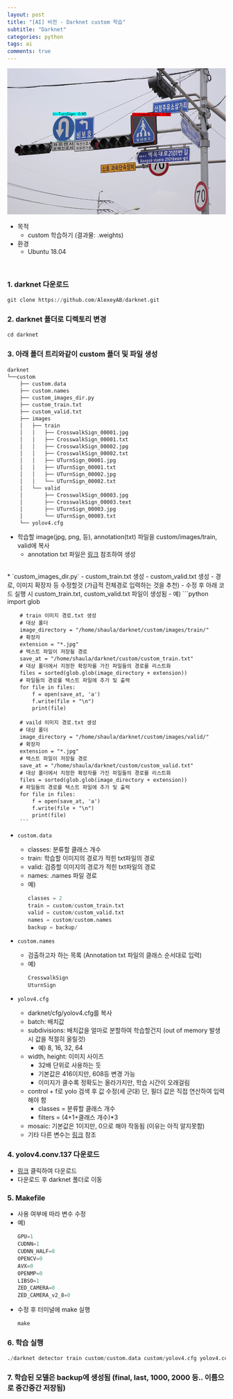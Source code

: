 ```yaml
---
layout: post
title: "[AI] 비전 - Darknet custom 학습"
subtitle: "Darknet"
categories: python
tags: ai
comments: true
---
```


![Image](https://github.com/JeongJaeyoung0/JeongJaeyoung0.github.io/blob/master/assets/img/ai/Sign.png?raw=true)

* 목적
    * custom 학습하기 (결과물: .weights)
* 환경
    * Ubuntu 18.04

<br>

### 1. darknet 다운로드
```python
git clone https://github.com/AlexeyAB/darknet.git
```

### 2. darknet 폴더로 디렉토리 변경
```python
cd darknet
```

### 3. 아래 폴더 트리와같이 custom 폴더 및 파일 생성
```
darknet
└──custom
    ├── custom.data
    ├── custom.names
    ├── custom_images_dir.py
    ├── custom_train.txt
    ├── custom_valid.txt
    ├── images
    │   ├── train
    │   │   ├── CrosswalkSign_00001.jpg
    │   │   ├── CrosswalkSign_00001.txt
    │   │   ├── CrosswalkSign_00002.jpg
    │   │   ├── CrosswalkSign_00002.txt
    │   │   ├── UTurnSign_00001.jpg
    │   │   ├── UTurnSign_00001.txt
    │   │   ├── UTurnSign_00002.jpg
    │   │   └── UTurnSign_00002.txt
    │   └── valid
    │       ├── CrosswalkSign_00003.jpg
    │       ├── CrosswalkSign_00003.text
    │       ├── UTurnSign_00003.jpg
    │       └── UTurnSign_00003.txt
    └── yolov4.cfg
```

* 학습할 image(jpg, png, 등), annotation(txt) 파일을 custom/images/train, valid에 복사
    - annotation txt 파일은 [링크](https://jeongjaeyoung0.github.io/python/2021/08/12/PA-02_Annotation/) 참조하여 생성
<br>
* `custom_images_dir.py`
    - custom_train.txt 생성
    - custom_valid.txt 생성
    - 경로, 이미지 확장자 등 수정할것 (가급적 전체경로 입력하는 것을 추천)
    - 수정 후 아래 코드 실행 시 custom_train.txt, custom_valid.txt 파일이 생성됨
    - 예)
        ```python
        import glob

        # train 이미지 경로.txt 생성
        # 대상 폴더
        image_directory = "/home/shaula/darknet/custom/images/train/"
        # 확장자
        extension = "*.jpg"
        # 텍스트 파일이 저장될 경로
        save_at = "/home/shaula/darknet/custom/custom_train.txt"
        # 대상 폴더에서 지정한 확장자를 가진 파일들의 경로를 리스트화
        files = sorted(glob.glob(image_directory + extension))
        # 파일들의 경로를 텍스트 파일에 추가 및 출력
        for file in files:
            f = open(save_at, 'a')
            f.write(file + "\n")
            print(file)

        # vaild 이미지 경로.txt 생성
        # 대상 폴더
        image_directory = "/home/shaula/darknet/custom/images/valid/"
        # 확장자
        extension = "*.jpg"
        # 텍스트 파일이 저장될 경로
        save_at = "/home/shaula/darknet/custom/custom_valid.txt"
        # 대상 폴더에서 지정한 확장자를 가진 파일들의 경로를 리스트화
        files = sorted(glob.glob(image_directory + extension))
        # 파일들의 경로를 텍스트 파일에 추가 및 출력
        for file in files:
            f = open(save_at, 'a')
            f.write(file + "\n")
            print(file)
        ```

* `custom.data`
    - classes: 분류할 클래스 개수
    - train: 학습할 이미지의 경로가 적힌 txt파일의 경로
    - valid: 검증할 이미지의 경로가 적힌 txt파일의 경로
    - names: .names 파일 경로
    - 예)
        ```python
        classes = 2
        train = custom/custom_train.txt
        valid = custom/custom_valid.txt
        names = custom/custom.names
        backup = backup/
        ```

* `custom.names`
    - 검출하고자 하는 목록 (Annotation txt 파일의 클래스 순서대로 입력)
    - 예)
        ```python
        CrosswalkSign
        UturnSign
        ```

* `yolov4.cfg`
    - darknet/cfg/yolov4.cfg를 복사
    - batch: 배치값
    - subdivisions: 배치값을 얼마로 분할하여 학습할건지 (out of memory 발생시 값을 적절히 올릴것)
        - 예) 8, 16, 32, 64
    - width, height: 이미지 사이즈
        - 32배 단위로 사용하는 듯
        - 기본값은 416이지만, 608등 변경 가능
        - 이미지가 클수록 정확도는 올라가지만, 학습 시간이 오래걸림
    - control + f로 yolo 검색 후 값 수정(세 군대) 단, 필더 값은 직접 연산하여 입력해야 함
        - classes = 분류할 클래스 개수
        - filters = (4+1+클래스 개수)*3
    - mosaic: 기본값은 1이지만, 0으로 해야 작동됨 (이유는 아직 알지못함)
    - 기타 다른 변수는 [링크](https://eehoeskrap.tistory.com/370) 참조

### 4. yolov4.conv.137 다운로드
* [링크](https://github.com/AlexeyAB/darknet#:~:text=cfg%20(162%20MB)%3A-,yolov4.conv.137,-(Google%20drive%20mirror)) 클릭하여 다운로드
* 다운로드 후 darknet 폴더로 이동

### 5. Makefile
* 사용 여부에 따라 변수 수정
* 예)
    ```python
    GPU=1
    CUDNN=1
    CUDNN_HALF=0
    OPENCV=0
    AVX=0
    OPENMP=0
    LIBSO=1
    ZED_CAMERA=0
    ZED_CAMERA_v2_8=0
    ```
* 수정 후 터미널에 make 실행
    ```python
    make
    ```

### 6. 학습 실행
```python
./darknet detector train custom/custom.data custom/yolov4.cfg yolov4.conv.137
```

### 7. 학습된 모델은 backup에 생성됨 (final, last, 1000, 2000 등.. 이름으로 중간중간 저장됨)